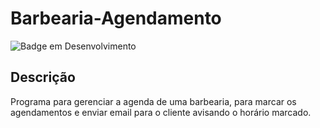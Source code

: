 # Barbearia-Agendamento

![Badge em Desenvolvimento](http://img.shields.io/static/v1?label=STATUS&message=%20Em%20desenvolvimento&color=GREEN&style=for-the-badge)

## Descrição

Programa para gerenciar a agenda de uma barbearia, para marcar os agendamentos e enviar email para o cliente avisando o horário marcado.
